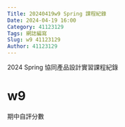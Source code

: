 ```yaml
---
Title: 20240419w9 Spring 課程紀錄
Date: 2024-04-19 16:00
Category: 41123129
Tags: 網誌編寫
Slug: w9 41123129
Author: 41123129
---
```


2024 Spring 協同產品設計實習課程紀錄

<!-- PELICAN_END_SUMMARY -->

# w9
期中自評分數





